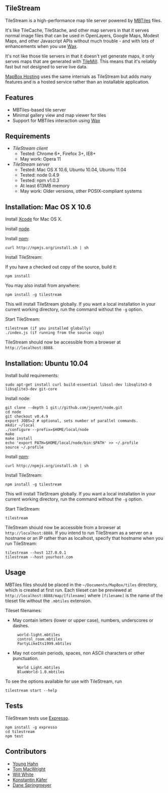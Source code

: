 TileStream
----------
TileStream is a high-performance map tile server powered by [MBTiles][1] files.

It's like TileCache, TileStache, and other map servers in that it serves normal
image files that can be used in OpenLayers, Google Maps, Modest Maps, and other
Javascript APIs without much trouble - and with lots of enhancements when you
use [Wax](http://mapbox.com/wax/).

It's not like those tile servers in that it doesn't yet generate maps, it only
serves maps that are generated with [TileMill](http://mapbox.com/tilemill).
This means that it's reliably fast but not designed to serve live data.

[MapBox Hosting](http://mapbox.com/hosting/) uses the same internals as
TileStream but adds many features and is a hosted service rather than an
installable application.


Features
--------
- MBTiles-based tile server
- Minimal gallery view and map viewer for tiles
- Support for MBTiles interaction using [Wax][2]


Requirements
------------
- *TileStream client*
  - Tested: Chrome 6+, Firefox 3+, IE8+
  - May work: Opera 11
- *TileStream server*
  - Tested: Mac OS X 10.6, Ubuntu 10.04, Ubuntu 11.04
  - Tested: node 0.4.9
  - Tested: npm v1.0.3
  - At least 613MB memory
  - May work: Older versions, other POSIX-compliant systems


Installation: Mac OS X 10.6
---------------------------
Install [Xcode][3] for Mac OS X.

Install [node][4].

Install [npm][5]:

    curl http://npmjs.org/install.sh | sh

Install TileStream:

If you have a checked out copy of the source, build it:

    npm install

You may also install from anywhere:

    npm install -g tilestream

This will install TileStream globally. If you want a local installation in
your current working directory, run the command without the `-g` option.

Start TileStream:

    tilestream (if you installed globally)
    ./index.js (if running from the source copy)

TileStream should now be accessible from a browser at `http://localhost:8888`.


Installation: Ubuntu 10.04
--------------------------
Install build requirements:

    sudo apt-get install curl build-essential libssl-dev libsqlite3-0 libsqlite3-dev git-core

Install node:

    git clone --depth 1 git://github.com/joyent/node.git
    cd node
    git checkout v0.4.9
    export JOBS=2 # optional, sets number of parallel commands.
    mkdir ~/local
    ./configure --prefix=$HOME/local/node
    make
    make install
    echo 'export PATH=$HOME/local/node/bin:$PATH' >> ~/.profile
    source ~/.profile

Install [npm][5]:

    curl http://npmjs.org/install.sh | sh

Install TileStream:

    npm install -g tilestream

This will install TileStream globally. If you want a local installation in
your current working directory, run the command without the `-g` option.

Start TileStream:

    tilestream

TileStream should now be accessible from a browser at `http://localhost:8888`.
If you intend to run TileStream as a server on a hostname or an IP rather than
as localhost, specify that hostname when you run TileStream:

    tilestream --host 127.0.0.1
    tilestream --host yourhost.com


Usage
-----
MBTiles files should be placed in the `~/Documents/MapBox/tiles` directory,
which is created at first run. Each tileset can be previewed at
`http://localhost:8888/map/[filename]` where `[filename]` is the name of the
tileset file without the `.mbtiles` extension.

Tileset filenames:

- May contain letters (lower or upper case), numbers, underscores or dashes.

        world-light.mbtiles
        control_room.mbtiles
        PartyLikeIts1999.mbtiles

- May not contain periods, spaces, non ASCII characters or other punctuation.

        World Light.mbtiles
        BlueWorld-1.0.mbtiles

To see the options available for use with TileStream, run

    tilestream start --help


Tests
-----
TileStream tests use [Expresso][6].

    npm install -g expresso
    cd tilestream
    npm test


Contributors
------------
- [Young Hahn][7]
- [Tom MacWright][8]
- [Will White][9]
- [Konstantin Käfer][10]
- [Dane Springmeyer][11]


[1]:http://mbtiles.org
[2]:https://github.com/mapbox/wax
[3]:http://developer.apple.com/technologies/tools/xcode.html
[4]:https://github.com/joyent/node/wiki/Installation
[5]:http://npmjs.org/
[6]:http://visionmedia.github.com/expresso
[7]:https://github.com/yhahn
[8]:https://github.com/tmcw
[9]:https://github.com/willwhite
[10]:https://github.com/kkaefer
[11]:https://github.com/springmeyer
